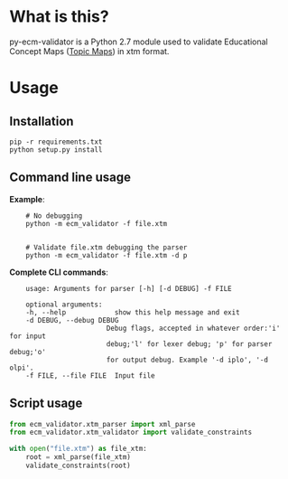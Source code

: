 # What is this?

py-ecm-validator is a Python 2.7 module used to validate Educational Concept Maps 
([Topic Maps](http://wandora.org)) in xtm format.

# Usage

## Installation

    pip -r requirements.txt
    python setup.py install
    
## Command line usage

**Example**:

``` 
    # No debugging
    python -m ecm_validator -f file.xtm
    
    
    # Validate file.xtm debugging the parser
    python -m ecm_validator -f file.xtm -d p
```

**Complete CLI commands**:  

```
    usage: Arguments for parser [-h] [-d DEBUG] -f FILE

    optional arguments:
    -h, --help            show this help message and exit
    -d DEBUG, --debug DEBUG
                        Debug flags, accepted in whatever order:'i' for input
                        debug;'l' for lexer debug; 'p' for parser debug;'o'
                        for output debug. Example '-d iplo', '-d olpi'.
    -f FILE, --file FILE  Input file
```

## Script usage

```python
from ecm_validator.xtm_parser import xml_parse
from ecm_validator.xtm_validator import validate_constraints

with open("file.xtm") as file_xtm:
    root = xml_parse(file_xtm)
    validate_constraints(root)
```
